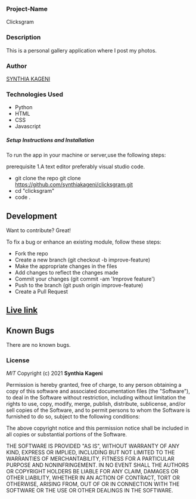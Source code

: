 ### Project-Name
Clicksgram
### Description
This is a  personal gallery application where I  post my photos.
### Author
<a href="https://github.com/synthiakageni"> SYNTHIA KAGENI</a>


### Technologies Used

- Python
- HTML
- CSS
- Javascript



##### Setup Instructions and Installation

To run the app in your machine or server,use the following steps:

prerequisite
1.A text editor preferably visual studio code.

- git clone the repo git clone https://github.com/synthiakageni/clicksgram.git
- cd "clicksgram"
- code .



## Development

Want to contribute? Great!

To fix a bug or enhance an existing module, follow these steps:
- Fork the repo
- Create a new branch (git checkout -b improve-feature)
- Make the appropriate changes in the files
- Add changes to reflect the changes made
- Commit your changes (git commit -am 'Improve feature')
- Push to the branch (git push origin improve-feature)
- Create a Pull Request
## [Live link](https://powerful-journey-84004.herokuapp.com/)
## Known Bugs

There are no known bugs.
### License

*MIT*
Copyright (c) 2021 **Synthia Kageni**

Permission is hereby granted, free of charge, to any person obtaining a copy of this software and associated documentation files (the "Software"), to deal in the Software without restriction, including without limitation the rights to use, copy, modify, merge, publish, distribute, sublicense, and/or sell copies of the Software, and to permit persons to whom the Software is furnished to do so, subject to the following conditions:

The above copyright notice and this permission notice shall be included in all copies or substantial portions of the Software.

THE SOFTWARE IS PROVIDED "AS IS", WITHOUT WARRANTY OF ANY KIND, EXPRESS OR IMPLIED, INCLUDING BUT NOT LIMITED TO THE WARRANTIES OF MERCHANTABILITY, FITNESS FOR A PARTICULAR PURPOSE AND NONINFRINGEMENT. IN NO EVENT SHALL THE AUTHORS OR COPYRIGHT HOLDERS BE LIABLE FOR ANY CLAIM, DAMAGES OR OTHER LIABILITY, WHETHER IN AN ACTION OF CONTRACT, TORT OR OTHERWISE, ARISING FROM, OUT OF OR IN CONNECTION WITH THE SOFTWARE OR THE USE OR OTHER DEALINGS IN THE SOFTWARE.